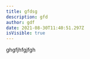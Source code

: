 ```yaml
---
title: gfdsg
description: gfd
author: gdf
date: 2021-08-30T11:40:51.297Z
isVisible: true
---
```

ghgfjhfgjfgh